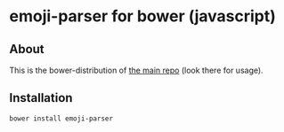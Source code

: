 # emoji-parser for bower (javascript)

## About

This is the bower-distribution of [the main repo](https://github.com/frissdiegurke/emoji-parser) (look there for usage).

## Installation

`bower install emoji-parser`
